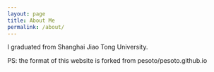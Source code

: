 ```yaml
---
layout: page
title: About Me
permalink: /about/
---
```

I graduated from Shanghai Jiao Tong University.
<br>

PS: the format of this website is forked from pesoto/pesoto.github.io
<br>

